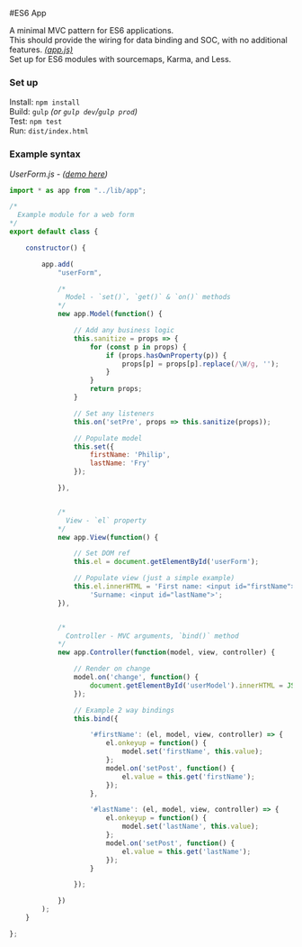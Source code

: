 
#ES6 App

A minimal MVC pattern for ES6 applications.  
This should provide the wiring for data binding and SOC, with no additional features. *[(app.js)](https://github.com/robCrawford/es6-app/blob/master/src/js/lib/app.js)*  
Set up for ES6 modules with sourcemaps, Karma, and Less.  


### Set up  
Install: `npm install`  
Build: `gulp` *(or `gulp dev`/`gulp prod`)*  
Test: `npm test`  
Run: `dist/index.html`  


### Example syntax  
*UserForm.js - ([demo here](http://robcrawford.github.io/demos/es6-app/))*
```javascript
import * as app from "../lib/app";

/*
  Example module for a web form
*/
export default class {

    constructor() {

        app.add(
            "userForm",

            /*
              Model - `set()`, `get()` & `on()` methods
            */
            new app.Model(function() {

                // Add any business logic
                this.sanitize = props => {
                    for (const p in props) {
                        if (props.hasOwnProperty(p)) {
                            props[p] = props[p].replace(/\W/g, '');
                        }
                    }
                    return props;
                }

                // Set any listeners
                this.on('setPre', props => this.sanitize(props));

                // Populate model
                this.set({
                    firstName: 'Philip',
                    lastName: 'Fry'
                });

            }),


            /*
              View - `el` property
            */
            new app.View(function() {

                // Set DOM ref
                this.el = document.getElementById('userForm');

                // Populate view (just a simple example)
                this.el.innerHTML = 'First name: <input id="firstName">' +
                    'Surname: <input id="lastName">';
            }),


            /*
              Controller - MVC arguments, `bind()` method
            */
            new app.Controller(function(model, view, controller) {

                // Render on change
                model.on('change', function() {
                    document.getElementById('userModel').innerHTML = JSON.stringify(model);
                });

                // Example 2 way bindings
                this.bind({

                    '#firstName': (el, model, view, controller) => {
                        el.onkeyup = function() {
                            model.set('firstName', this.value);
                        };
                        model.on('setPost', function() {
                            el.value = this.get('firstName');
                        });
                    },

                    '#lastName': (el, model, view, controller) => {
                        el.onkeyup = function() {
                            model.set('lastName', this.value);
                        };
                        model.on('setPost', function() {
                            el.value = this.get('lastName');
                        });
                    }

                });

            })
        );
    }

};

```
